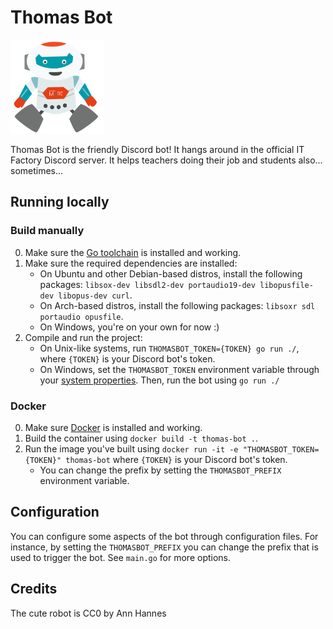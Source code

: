 Thomas Bot
==========

<img src="./images/logo.png" alt="Thomas Bot logo" width="150">

Thomas Bot is the friendly Discord bot! It hangs around in the official IT Factory Discord server.
It helps teachers doing their job and students also... sometimes... 

## Running locally

### Build manually
0. Make sure the [Go toolchain](https://golang.org/doc/install) is installed and working.
1. Make sure the required dependencies are installed:
    - On Ubuntu and other Debian-based distros, install the following packages: `libsox-dev libsdl2-dev portaudio19-dev libopusfile-dev libopus-dev curl`.
    - On Arch-based distros, install the following packages: `libsoxr sdl portaudio opusfile`.
    - On Windows, you're on your own for now :)
2. Compile and run the project:
    - On Unix-like systems, run `THOMASBOT_TOKEN={TOKEN} go run ./`, where `{TOKEN}` is your Discord bot's token.
    - On Windows, set the `THOMASBOT_TOKEN` environment variable through your [system properties](https://docs.oracle.com/en/database/oracle/r-enterprise/1.5.1/oread/creating-and-modifying-environment-variables-on-windows.html). Then, run the bot using `go run ./`

### Docker
0. Make sure [Docker](https://docs.docker.com/get-started/) is installed and working.
1. Build the container using `docker build -t thomas-bot .`.
2. Run the image you've built using `docker run -it -e "THOMASBOT_TOKEN={TOKEN}" thomas-bot` where `{TOKEN}` is your Discord bot's token.
    - You can change the prefix by setting the `THOMASBOT_PREFIX` environment variable.

## Configuration
You can configure some aspects of the bot through configuration files. For instance, by setting the `THOMASBOT_PREFIX` you can change the prefix that is used to trigger the bot. See `main.go` for more options.

## Credits
The cute robot is CC0 by Ann Hannes